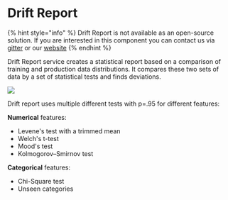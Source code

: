 # Drift Report

{% hint style="info" %}
Drift Report is not available as an open-source solution. If you are
interested in this component you can contact us via [gitter](https://gitter.im/Hydrospheredata/hydro-serving)
or our [website](https://hydrosphere.io)
{% endhint %}

Drift Report service creates a statistical report based on a comparison of training and
production data distributions. It compares these two sets of data by a set of statistical
tests and finds deviations. 

![](./images/drift_report_screenshot.png)

Drift report uses multiple different tests with p=.95 for different features:
 
__Numerical__ features:

* Levene's test with a trimmed mean 
* Welch's t-test
* Mood's test
* Kolmogorov–Smirnov test

__Categorical__ features:

* Chi-Square test
* Unseen categories